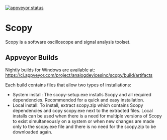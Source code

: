 [![appveyor status](https://ci.appveyor.com/api/projects/status/61orx0yhjipv9i7l/branch/master?svg=true)](https://ci.appveyor.com/project/analogdevicesinc/scopy/branch/master)

# Scopy
Scopy is a software oscilloscope and signal analysis toolset.

## Appveyor Builds 
Nightly builds for Windows are available at: https://ci.appveyor.com/project/analogdevicesinc/scopy/build/artifacts

Each build contains files that allow two types of installations:
- System install:  The scopy-setup.exe installs Scopy and all required dependencies. Recommended for a quick and easy installation.
- Local install: To install, extract scopy.zip which contains Scopy dependencies and copy scopy.exe next to the extracted files.
Local installs can be used when there is a need for multiple versions of Scopy to exist simultaneously on a system or when new changes are made only to the scopy.exe file and there is no need for the scopy.zip to be downloaded again.
